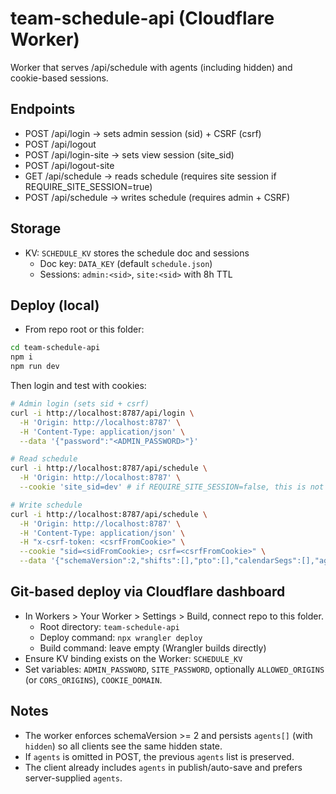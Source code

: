 # team-schedule-api (Cloudflare Worker)

Worker that serves /api/schedule with agents (including hidden) and cookie-based sessions.

## Endpoints
- POST /api/login        → sets admin session (sid) + CSRF (csrf)
- POST /api/logout
- POST /api/login-site   → sets view session (site_sid)
- POST /api/logout-site
- GET  /api/schedule     → reads schedule (requires site session if REQUIRE_SITE_SESSION=true)
- POST /api/schedule     → writes schedule (requires admin + CSRF)

## Storage
- KV: `SCHEDULE_KV` stores the schedule doc and sessions
  - Doc key: `DATA_KEY` (default `schedule.json`)
  - Sessions: `admin:<sid>`, `site:<sid>` with 8h TTL

## Deploy (local)
- From repo root or this folder:

```bash
cd team-schedule-api
npm i
npm run dev
```

Then login and test with cookies:

```bash
# Admin login (sets sid + csrf)
curl -i http://localhost:8787/api/login \
  -H 'Origin: http://localhost:8787' \
  -H 'Content-Type: application/json' \
  --data '{"password":"<ADMIN_PASSWORD>"}'

# Read schedule
curl -i http://localhost:8787/api/schedule \
  -H 'Origin: http://localhost:8787' \
  --cookie 'site_sid=dev' # if REQUIRE_SITE_SESSION=false, this is not needed

# Write schedule
curl -i http://localhost:8787/api/schedule \
  -H 'Origin: http://localhost:8787' \
  -H 'Content-Type: application/json' \
  -H "x-csrf-token: <csrfFromCookie>" \
  --cookie "sid=<sidFromCookie>; csrf=<csrfFromCookie>" \
  --data '{"schemaVersion":2,"shifts":[],"pto":[],"calendarSegs":[],"agents":[],"updatedAt":"2020-01-01T00:00:00Z"}'
```

## Git-based deploy via Cloudflare dashboard
- In Workers > Your Worker > Settings > Build, connect repo to this folder.
  - Root directory: `team-schedule-api`
  - Deploy command: `npx wrangler deploy`
  - Build command: leave empty (Wrangler builds directly)
- Ensure KV binding exists on the Worker: `SCHEDULE_KV`
- Set variables: `ADMIN_PASSWORD`, `SITE_PASSWORD`, optionally `ALLOWED_ORIGINS` (or `CORS_ORIGINS`), `COOKIE_DOMAIN`.

## Notes
- The worker enforces schemaVersion >= 2 and persists `agents[]` (with `hidden`) so all clients see the same hidden state.
- If `agents` is omitted in POST, the previous `agents` list is preserved.
- The client already includes `agents` in publish/auto-save and prefers server-supplied `agents`.

